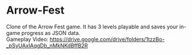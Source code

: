 # Arrow-Fest
Clone of the Arrow Fest game. It has 3 levels playable and saves your in-game progress as JSON data.<br />
Gameplay Video:
https://drive.google.com/drive/folders/1tzzBo-_pSyUAxIAqgDb_nMkNKdBffB2R
